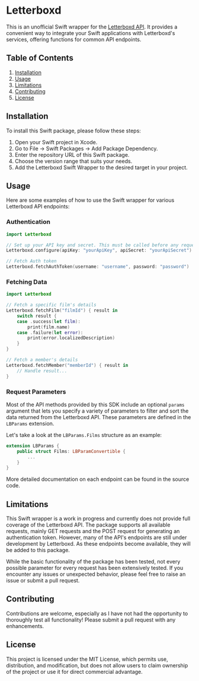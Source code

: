 # Letterboxd

This is an unofficial Swift wrapper for the [Letterboxd API](https://api-docs.letterboxd.com/). It provides a convenient way to integrate your Swift applications with Letterboxd's services, offering functions for common API endpoints.

## Table of Contents
1. [Installation](#installation)
2. [Usage](#usage)
3. [Limitations](#limitations)
4. [Contributing](#contributing)
5. [License](#license)

## Installation

To install this Swift package, please follow these steps:

1. Open your Swift project in Xcode.
2. Go to File -> Swift Packages -> Add Package Dependency.
3. Enter the repository URL of this Swift package.
4. Choose the version range that suits your needs.
5. Add the Letterboxd Swift Wrapper to the desired target in your project.

## Usage

Here are some examples of how to use the Swift wrapper for various Letterboxd API endpoints:

### Authentication

```swift
import Letterboxd

// Set up your API key and secret. This must be called before any requests are made.
Letterboxd.configure(apiKey: "yourApiKey", apiSecret: "yourApiSecret")

// Fetch Auth token
Letterboxd.fetchAuthToken(username: "username", password: "password")
```

### Fetching Data

```swift
import Letterboxd

// Fetch a specific film's details
Letterboxd.fetchFilm("filmId") { result in
    switch result {
    case .success(let film):
        print(film.name)
    case .failure(let error):
        print(error.localizedDescription)
    }
}

// Fetch a member's details
Letterboxd.fetchMember("memberId") { result in
    // Handle result...
}
```

### Request Parameters
Most of the API methods provided by this SDK include an optional `params` argument that lets you specify a variety of parameters to filter and sort the data returned from the Letterboxd API. These parameters are defined in the `LBParams` extension. 

Let's take a look at the `LBParams.Films` structure as an example:

```swift
extension LBParams {
    public struct Films: LBParamConvertible {
        ...
    }
}
```


More detailed documentation on each endpoint can be found in the source code.

## Limitations
This Swift wrapper is a work in progress and currently does not provide full coverage of the Letterboxd API. The package supports all available requests, mainly GET requests and the POST request for generating an authentication token. However, many of the API's endpoints are still under development by Letterboxd. As these endpoints become available, they will be added to this package.

While the basic functionality of the package has been tested, not every possible parameter for every request has been extensively tested. If you encounter any issues or unexpected behavior, please feel free to raise an issue or submit a pull request.

## Contributing
Contributions are welcome, especially as I have not had the opportunity to thoroughly test all functionality! Please submit a pull request with any enhancements.

## License
This project is licensed under the MIT License, which permits use, distribution, and modification, but does not allow users to claim ownership of the project or use it for direct commercial advantage.
